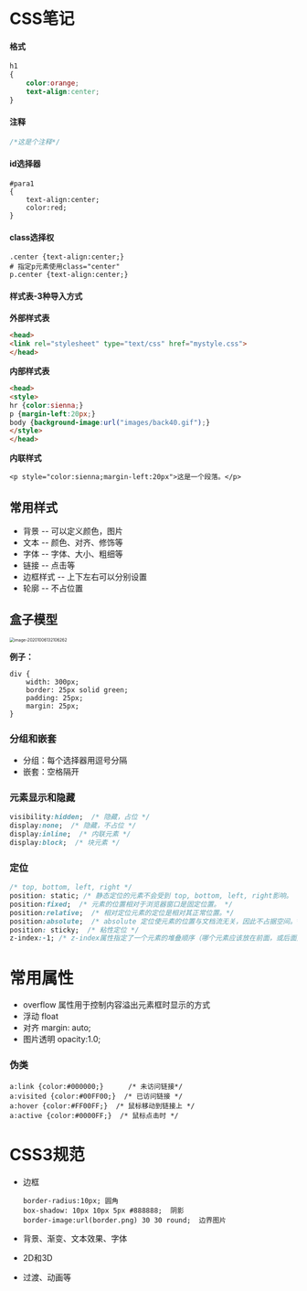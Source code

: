 # CSS笔记

#### 格式

```css
h1
{
    color:orange;
    text-align:center;
}
```

#### 注释

```css
/*这是个注释*/
```

#### id选择器

```
#para1
{
    text-align:center;
    color:red;
}
```

#### class选择权

```
.center {text-align:center;}
# 指定p元素使用class="center"
p.center {text-align:center;}
```

#### 样式表-3种导入方式

**外部样式表**

```html
<head>
<link rel="stylesheet" type="text/css" href="mystyle.css">
</head>
```

**内部样式表**

```html
<head>
<style>
hr {color:sienna;}
p {margin-left:20px;}
body {background-image:url("images/back40.gif");}
</style>
</head>
```

**内联样式**

```
<p style="color:sienna;margin-left:20px">这是一个段落。</p>
```

## 常用样式

- 背景 -- 可以定义颜色，图片
- 文本 -- 颜色、对齐、修饰等
- 字体 -- 字体、大小、粗细等
- 链接 -- 点击等
- 边框样式 -- 上下左右可以分别设置
- 轮廓 -- 不占位置

## 盒子模型

 <img src="/Users/zhou/Library/Application Support/typora-user-images/image-20201006132106262.png" alt="image-20201006132106262" style="zoom:50%;" />

**例子：**

```
div {
    width: 300px;
    border: 25px solid green;
    padding: 25px;
    margin: 25px;
}
```

### 分组和嵌套

- 分组：每个选择器用逗号分隔
- 嵌套：空格隔开

### 元素显示和隐藏

```css
visibility:hidden;  /* 隐藏，占位 */
display:none;  /* 隐藏，不占位 */
display:inline;  /* 内联元素 */
display:block;  /* 块元素 */
```

### 定位

```css
/* top, bottom, left, right */
position: static; /* 静态定位的元素不会受到 top, bottom, left, right影响。 */
position:fixed;  /* 元素的位置相对于浏览器窗口是固定位置。 */
position:relative;  /* 相对定位元素的定位是相对其正常位置。*/
position:absolute;  /* absolute 定位使元素的位置与文档流无关，因此不占据空间。*/
position: sticky;  /* 粘性定位 */
z-index:-1; /* z-index属性指定了一个元素的堆叠顺序（哪个元素应该放在前面，或后面）*/
```

# 常用属性

- overflow 属性用于控制内容溢出元素框时显示的方式
- 浮动 float
- 对齐 margin: auto;
- 图片透明 opacity:1.0;

### 伪类

```
a:link {color:#000000;}      /* 未访问链接*/
a:visited {color:#00FF00;}  /* 已访问链接 */
a:hover {color:#FF00FF;}  /* 鼠标移动到链接上 */
a:active {color:#0000FF;}  /* 鼠标点击时 */
```

# CSS3规范

- 边框

  ```
  border-radius:10px; 圆角
  box-shadow: 10px 10px 5px #888888;  阴影
  border-image:url(border.png) 30 30 round;  边界图片
  ```

- 背景、渐变、文本效果、字体
- 2D和3D
- 过渡、动画等
